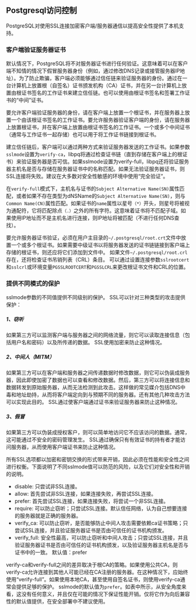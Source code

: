 ## Postgresql访问控制

PostgreSQL对使用SSL连接加密客户端/服务器通信以提高安全性提供了本机支持。

### 客户端验证服务器证书
默认情况下，PostgreSQL将不对服务器证书进行任何验证。这意味着可以在客户端不知情的情况下假冒服务器身份（例如，通过修改DNS记录或接管服务器IP地址）。为了防止欺骗，客户端必须能够通过信任链来验证服务器的身份。通过在一台计算机上放置根（自签名）证书颁发机构（CA）证书，并在另一台计算机上放置由根证书签名的工作证书来建立信任链。也可以使用由根证书签名和签署工作证书的“中间”证书。

要允许客户端验证服务器的身份，请在客户端上放置一个根证书，并在服务器上放置一个由该根证书签名的工作证书。要允许服务器验证客户端的身份，请在服务器上放置根证书，并在客户端上放置由根证书签名的工作证书。一个或多个中间证书（通常与工作证书一起存储）也可以用于将工作证书链接到根证书。

建立信任链后，客户端可以通过两种方式来验证服务器发送的工作证书。如果参数`sslmode`设置为`verify-ca`，libpq将通过检查证书链（直到存储在客户端上的根证书）来验证服务器是否可信。如果sslmode设置为verify-full，libpq还将验证服务器主机名是否与存储在服务器证书中的名称匹配。如果无法验证服务器证书，则SSL连接将失败。建议在大多数对安全性敏感的环境中使用“完全验证”。

在`verify-full`模式下，主机名与证书的`Subject Alternative Name(SN)`属性匹配，或者如果不存在类型为dNSName的`Subject Alternative Name(SN)`，则与`Common Name(CN)`属性匹配。如果证书的`name`属性以星号`（*）`开头，则星号将被视为通配符，它将匹配除点`（.）`之外的所有字符。这意味着证书将不匹配子域。如果使用IP地址而不是主机名进行连接，则IP地址将被匹配（不进行任何DNS查找）。

要允许服务器证书验证，必须在用户主目录的`~/.postgresql/root.crt`文件中放置一个或多个根证书。如果需要中级证书以将服务器发送的证书链链接到客户端上存储的根证书，则还应将它们添加到文件中。
如果文件`~/.postgresql/root.crl`存在，还将检查证书吊销列表（CRL）条目。
可以通过设置连接参数`sslrootcert`和`sslcrl`或环境变量`PGSSLROOTCERT`和`PGSSLCRL`来更改根证书文件和CRL的位置。

### 提供不同模式的保护
sslmode参数的不同值提供不同级别的保护。 SSL可以针对三种类型的攻击提供保护：
##### 1、窃听
如果第三方可以监测客户端与服务器之间的网络流量，则它可以读取连接信息（包括用户名和密码）以及所传递的数据。 SSL使用加密来防止这种情况。

##### 2、中间人（MITM）
如果第三方可以在客户端和服务器之间传递数据时修改数据，则它可以伪装成服务器，因此即使加密了数据也可以查看和修改数据。然后，第三方可以将连接信息和数据转发到原始服务器，从而无法检测到此攻击。这样做的常见媒介包括DNS中毒和地址劫持，从而将客户端定向到与预期不同的服务器。还有其他几种攻击方法可以实现此目的。 SSL通过使客户端通过证书来验证服务器来防止这种情况。

##### 3、假冒
如果第三方可以伪装成授权客户，则可以简单地访问它不应该访问的数据。通常，这可能通过不安全的密码管理发生。 SSL通过确保只有有效证书的持有者才能访问服务器，从而使用客户端证书来防止这种情况。

所有SSL选项都以加密和密钥交换的形式带来开销，因此必须在性能和安全性之间进行权衡。下面说明了不同sslmode值可以防范的风险，以及它们对安全性和开销的说明。
* disable: 只尝试非SSL连接。
* allow: 首先尝试非SSL连接，如果连接失败，再尝试SSL连接。
* prefer: 首先尝试SSL连接，如果连接失败，将尝试一个非SSL连接。
* require: 可以防止窃听；只尝试SSL连接。默认信任网络，认为自己想要连接的服务器就是正确的服务器。
* verify_ca: 可以防止窃听，是否能够防止中间人攻击需要依赖ca证书策略；只尝试SSL连接，并且验证服务器证书是否由可信任的证书机构颁发。
* verify_full: 安全性最高，可以防止窃听和中间人攻击；只尝试SSL连接，并且验证服务器证书是否由可信任的证书机构颁发，以及验证服务器主机名是否与证书中的一致。
  默认值：prefer

verify-ca和verify-full之间的差异取决于根CA的策略。如果使用公共CA，则verify-ca允许连接到其他人可能已经在CA注册的服务器。在这种情况下，应始终使用“verify-full”。如果使用本地CA，甚至使用自签名证书，则使用verify-ca通常会提供足够的保护。
sslmode的默认值为`prefer`。如表中所示，从安全角度来看，这没有任何意义，并且仅在可能的情况下保证性能开销。仅将它作为向后兼容性的默认值提供，在安全部署中不建议使用。